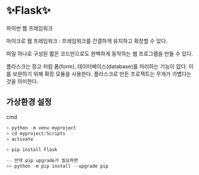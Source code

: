 # :sparkles:Flask:sparkles:

파이썬 웹 프레임워크

마이크로 웹 프레임워크 : 프레임워크를 간결하게 유지하고 확장할 수 있다.

파일 하나로 구성된 짧은 코드만으로도 완벽하게 동작하는 웹 프로그램을 만들 수 있다.



플라스크는 장고 처럼 폼(form), 데이터베이스(database)를 처리하는 기능이 없다.
이를 보완하기 위해 확장 모듈을 사용한다.
플라스크로 만든 프로젝트는 무게가 가볍다는 것을 의미한다. 



## 가상환경 설정

cmd

```python
> python -m venv myproject
> cd myproject/Scripts
> activate

> pip install Flask

-- 만약 pip upgrade가 필요하면
>> python -m pip install --upgrade pip
```

